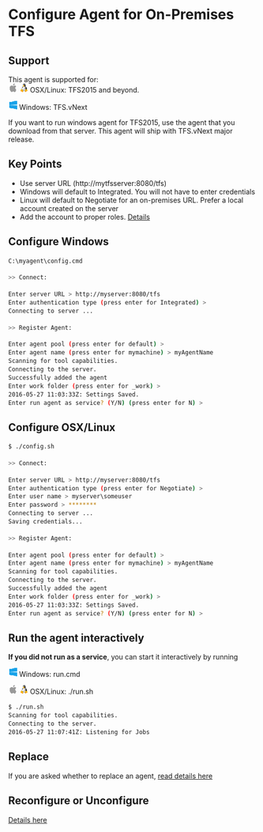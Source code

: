 # Configure Agent for On-Premises TFS

## Support

This agent is supported for:  
![osx](../res/apple_sm.png) ![linux](../res/linux_sm.png) OSX/Linux: TFS2015 and beyond.  

![win](../res/win_sm.png) Windows: TFS.vNext  

If you want to run windows agent for TFS2015, use the agent that you download from that server.  This agent will ship with TFS.vNext major release.

## Key Points

  - Use server URL (http://mytfsserver:8080/tfs)
  - Windows will default to Integrated.  You will not have to enter credentials
  - Linux will default to Negotiate for an on-premises URL.  Prefer a local account created on the server 
  - Add the account to proper roles.  [Details](roles.md)

## Configure Windows

```bash
C:\myagent\config.cmd

>> Connect:

Enter server URL > http://myserver:8080/tfs
Enter authentication type (press enter for Integrated) > 
Connecting to server ...

>> Register Agent:

Enter agent pool (press enter for default) > 
Enter agent name (press enter for mymachine) > myAgentName
Scanning for tool capabilities.
Connecting to the server.
Successfully added the agent
Enter work folder (press enter for _work) >
2016-05-27 11:03:33Z: Settings Saved.
Enter run agent as service? (Y/N) (press enter for N) >
```

## Configure OSX/Linux

```bash
$ ./config.sh

>> Connect:

Enter server URL > http://myserver:8080/tfs
Enter authentication type (press enter for Negotiate) > 
Enter user name > myserver\someuser
Enter password > ********
Connecting to server ...
Saving credentials...

>> Register Agent:

Enter agent pool (press enter for default) > 
Enter agent name (press enter for mymachine) > myAgentName
Scanning for tool capabilities.
Connecting to the server.
Successfully added the agent
Enter work folder (press enter for _work) >
2016-05-27 11:03:33Z: Settings Saved.
Enter run agent as service? (Y/N) (press enter for N) >
```

## Run the agent interactively

**If you did not run as a service**, you can start it interactively by running

![win](../res/win_sm.png) Windows: run.cmd  

![osx](../res/apple_sm.png) ![linux](../res/linux_sm.png) OSX/Linux: ./run.sh

```bash
$ ./run.sh 
Scanning for tool capabilities.
Connecting to the server.
2016-05-27 11:07:41Z: Listening for Jobs
```

## Replace

If you are asked whether to replace an agent, [read details here](moreconfig.md)

## Reconfigure or Unconfigure

[Details here](moreconfig.md)


